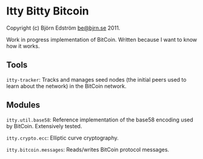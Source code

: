 Itty Bitty Bitcoin
==================
Copyright (c) Björn Edström <be@bjrn.se> 2011.

Work in progress implementation of BitCoin. Written because I want to
know how it works.

Tools
-----

`itty-tracker`: Tracks and manages seed nodes (the initial peers used to learn about the network) in the BitCoin network.

Modules
-------

`itty.util.base58`: Reference implementation of the base58 encoding
used by BitCoin. Extensively tested.

`itty.crypto.ecc`: Elliptic curve cryptography.

`itty.bitcoin.messages`: Reads/writes BitCoin protocol messages.
